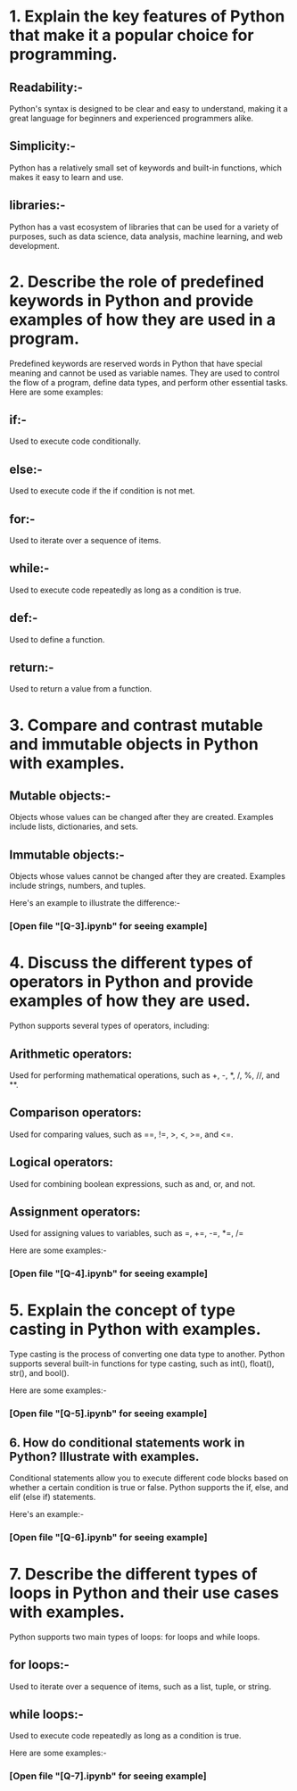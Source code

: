 # 1. Explain the key features of Python that make it a popular choice for programming.
## Readability:-
Python's syntax is designed to be clear and easy to understand, making it a great language for beginners and experienced programmers alike. 

## Simplicity:-
Python has a relatively small set of keywords and built-in functions, which makes it easy to learn and use.

## libraries:-
Python has a vast ecosystem of libraries that can be used for a variety of purposes, such as data science, data analysis, machine learning, and web development.


# 2. Describe the role of predefined keywords in Python and provide examples of how they are used in a program.
Predefined keywords are reserved words in Python that have special meaning and cannot be used as variable names. They are used to control the flow of a program, define data types, and perform other essential tasks. Here are some examples:

## if:-
Used to execute code conditionally.

## else:-
Used to execute code if the if condition is not met.

## for:-
Used to iterate over a sequence of items.

## while:-
Used to execute code repeatedly as long as a condition is true.

## def:-
Used to define a function.

## return:-
Used to return a value from a function.


# 3. Compare and contrast mutable and immutable objects in Python with examples.

## Mutable objects:-
Objects whose values can be changed after they are created. Examples include lists, dictionaries, and sets. 
## Immutable objects:-
Objects whose values cannot be changed after they are created. Examples include strings, numbers, and tuples.

Here's an example to illustrate the difference:-  
### [Open file "[Q-3].ipynb" for seeing example] 


# 4. Discuss the different types of operators in Python and provide examples of how they are used.
Python supports several types of operators, including:

## Arithmetic operators:
Used for performing mathematical operations, such as +, -, *, /, %, //, and **.

## Comparison operators:
Used for comparing values, such as ==, !=, >, <, >=, and <=.

## Logical operators:
Used for combining boolean expressions, such as and, or, and not.

## Assignment operators:
Used for assigning values to variables, such as =, +=, -=, *=, /=

Here are some examples:-
### [Open file "[Q-4].ipynb" for seeing example]

# 5. Explain the concept of type casting in Python with examples.
Type casting is the process of converting one data type to another. Python supports several built-in functions for type casting, such as int(), float(), str(), and bool().

Here are some examples:-
### [Open file "[Q-5].ipynb" for seeing example]

## 6. How do conditional statements work in Python? Illustrate with examples.
Conditional statements allow you to execute different code blocks based on whether a certain condition is true or false. Python supports the if, else, and elif (else if) statements.

Here's an example:-
### [Open file "[Q-6].ipynb" for seeing example]

# 7. Describe the different types of loops in Python and their use cases with examples.
Python supports two main types of loops: for loops and while loops.

## for loops:-
Used to iterate over a sequence of items, such as a list, tuple, or string.

## while loops:-
Used to execute code repeatedly as long as a condition is true.

Here are some examples:-
### [Open file "[Q-7].ipynb" for seeing example]